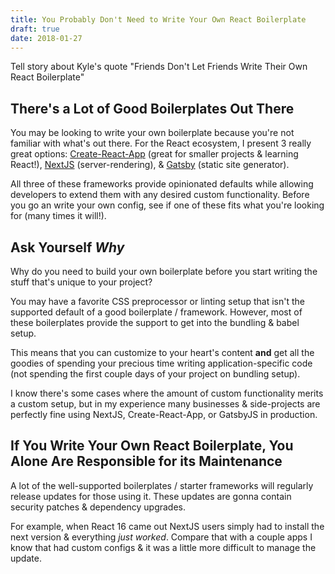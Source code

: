 ```yaml
---
title: You Probably Don't Need to Write Your Own React Boilerplate
draft: true
date: 2018-01-27
---
```


Tell story about Kyle's quote "Friends Don't Let Friends Write Their Own React Boilerplate"

## There's a Lot of Good Boilerplates Out There

You may be looking to write your own boilerplate because you're not familiar with what's out there. For the React ecosystem, I present 3 really great options: [Create-React-App](https://github.com/facebook/create-react-app) (great for smaller projects & learning React!), [NextJS](https://github.com/zeit/next.js/) (server-rendering), & [Gatsby](https://www.gatsbyjs.org/docs/) (static site generator).

All three of these frameworks provide opinionated defaults while allowing developers to extend them with any desired custom functionality. Before you go an write your own config, see if one of these fits what you're looking for (many times it will!).

## Ask Yourself _Why_

Why do you need to build your own boilerplate before you start writing the stuff that's unique to your project?

You may have a favorite CSS preprocessor or linting setup that isn't the supported default of a good boilerplate / framework. However, most of these boilerplates provide the support to get into the bundling & babel setup.

This means that you can customize to your heart's content **and** get all the goodies of spending your precious time writing application-specific code (not spending the first couple days of your project on bundling setup).

I know there's some cases where the amount of custom functionality merits a custom setup, but in my experience many businesses & side-projects are perfectly fine using NextJS, Create-React-App, or GatsbyJS in production.

## If You Write Your Own React Boilerplate, You Alone Are Responsible for its Maintenance

A lot of the well-supported boilerplates / starter frameworks will regularly release updates for those using it. These updates are gonna contain security patches & dependency upgrades.

For example, when React 16 came out NextJS users simply had to install the next version & everything _just worked_. Compare that with a couple apps I know that had custom configs & it was a little more difficult to manage the update.


